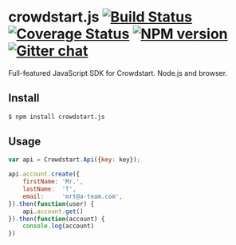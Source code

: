 # crowdstart.js  [![Build Status][travis-image]][travis-url] [![Coverage Status][coveralls-image]][coveralls-url] [![NPM version][npm-image]][npm-url]  [![Gitter chat][gitter-image]][gitter-url]
<!-- [![Downloads][downloads-image]][downloads-url] -->

Full-featured JavaScript SDK for Crowdstart. Node.js and browser.

## Install
```bash
$ npm install crowdstart.js
```

## Usage
```javascript
var api = Crowdstart.Api({key: key});

api.account.create({
    firstName: 'Mr.',
    lastName:  'T',
    email:     'mrt@a-team.com',
}).then(function(user) {
    api.account.get()
}).then(function(account) {
    console.log(account)
})
```


[travis-url]: https://travis-ci.org/crowdstart/crowdstart.js
[travis-image]: https://img.shields.io/travis/crowdstart/crowdstart.js.svg
[coveralls-url]: https://coveralls.io/r/crowdstart/crowdstart.js/
[coveralls-image]: https://img.shields.io/coveralls/crowdstart/crowdstart.js.svg
[npm-url]: https://www.npmjs.com/package/crowdstart.js
[npm-image]: https://img.shields.io/npm/v/crowdstart.js.svg
[downloads-image]: https://img.shields.io/npm/dm/crowdstart.js.svg
[downloads-url]: http://badge.fury.io/js/crowdstart.js
[gitter-url]: https://gitter.im/crowdstart/chat
[gitter-image]: https://img.shields.io/badge/gitter-chat-brightgreen.svg
